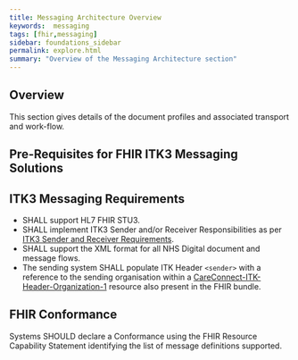 ```yaml
---
title: Messaging Architecture Overview
keywords:  messaging
tags: [fhir,messaging]
sidebar: foundations_sidebar
permalink: explore.html
summary: "Overview of the Messaging Architecture section"
---
```


## Overview ##

This section gives details of the document profiles and associated transport and work-flow. 

## Pre-Requisites for FHIR ITK3 Messaging Solutions ##

## ITK3 Messaging Requirements ##

- SHALL support HL7 FHIR STU3.
- SHALL implement ITK3 Sender and/or Receiver Responsibilities as per <a href="https://developer.nhs.uk/apis/itk3messagedistribution/explore_s_and_r.html" target="_blank">ITK3 Sender and Receiver Requirements</a>.
- SHALL support the XML format for all NHS Digital document and message flows.
- The sending system SHALL populate ITK Header `<sender>` with a reference to the sending organisation within a [CareConnect-ITK-Header-Organization-1](https://fhir.nhs.uk/STU3/StructureDefinition/CareConnect-ITK-Header-Organization-1) resource also present in the FHIR bundle.

## FHIR Conformance ##

Systems SHOULD declare a Conformance using the FHIR Resource Capability Statement identifying the list of message definitions supported.
